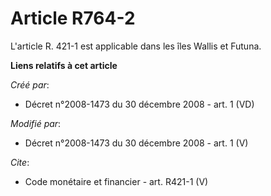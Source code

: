 # Article R764-2

L'article R. 421-1 est applicable dans les îles Wallis et Futuna.

**Liens relatifs à cet article**

_Créé par_:

  - Décret n°2008-1473 du 30 décembre 2008 - art. 1 (VD)

_Modifié par_:

  - Décret n°2008-1473 du 30 décembre 2008 - art. 1 (V)

_Cite_:

  - Code monétaire et financier - art. R421-1 (V)
